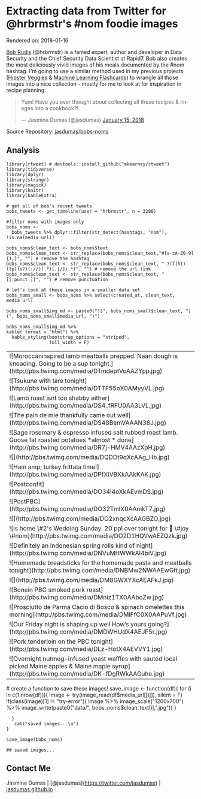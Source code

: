 Extracting data from Twitter for @hrbrmstr's \#nom foodie images
================================================================

Rendered on: 2018-01-16

[Bob Rudis](https://rud.is/) (@hrbrmstr) is a famed expert, author and
developer in Data Security and the Chief Security Data Scientist at
Rapid7. Bob also creates the most deliciously vivid images of his meals
documented by the \#nom hashtag. I'm going to use a similar method used
in my previous projects ([Hipster
Veggies](https://github.com/jasdumas/hipster-veggies) & [Machine
Learning
Flashcards](https://jasdumas.github.io/2017-05-02-twitter-ml-flashcards/))
to wrangle all those images into a nice collection - mostly for me to
look at for inspiration in recipe planning.

<blockquote class="twitter-tweet" data-lang="en"><p lang="en" dir="ltr">Yum! Have you ever thought about collecting all these recipes &amp; images into a cookbook?!</p>&mdash; Jasmine Dumas (@jasdumas) <a href="https://twitter.com/jasdumas/status/952971103990898689?ref_src=twsrc%5Etfw">January 15, 2018</a></blockquote>
<script async src="https://platform.twitter.com/widgets.js" charset="utf-8"></script>

Source Repository:
[jasdumas/bobs-noms](https://github.com/jasdumas/bobs-noms)

Analysis
--------

    library(rtweet) # devtools::install_github("mkearney/rtweet")
    library(tidyverse)
    library(dplyr)
    library(stringr)
    library(magick)
    library(knitr)
    library(kableExtra)

    # get all of bob's recent tweets
    bobs_tweets <- get_timeline(user = "hrbrmstr", n = 3200)

    #filter noms with images only
    bobs_noms <- 
      bobs_tweets %>% dplyr::filter(str_detect(hashtags, "nom"), !is.na(media_url))

    bobs_noms$clean_text <- bobs_noms$text
    bobs_noms$clean_text <- str_replace(bobs_noms$clean_text,"#[a-zA-Z0-9]{1,}", "") # remove the hashtag
    bobs_noms$clean_text <- str_replace(bobs_noms$clean_text, " ?(f|ht)(tp)(s?)(://)(.*)[.|/](.*)", "") # remove the url link
    bobs_noms$clean_text <- str_replace(bobs_noms$clean_text, "[[:punct:]]", "") # remove punctuation

    # let's look at these images in a smaller data set
    bobs_noms_small <- bobs_noms %>% select(created_at, clean_text, media_url)

    bobs_noms_small$img_md <- paste0("![", bobs_noms_small$clean_text, "](", bobs_noms_small$media_url, ")")

    bobs_noms_small$img_md %>% 
    kable( format = "html") %>%
      kable_styling(bootstrap_options = "striped", 
                    full_width = F) 

<table class="table table-striped" style="width: auto !important; margin-left: auto; margin-right: auto;">
<tbody>
<tr>
<td style="text-align:left;">
![Moroccaninspired lamb meatballs prepped. Naan dough is kneading. Going
to be a sup tonight.](http://pbs.twimg.com/media/DTmdeptVoAAZYpp.jpg)
</td>
</tr>
<tr>
<td style="text-align:left;">
![Tsukune with tare
tonight](http://pbs.twimg.com/media/DTTF55oX0AMyyVL.jpg)
</td>
</tr>
<tr>
<td style="text-align:left;">
![Lamb roast isnt too shabby
either](http://pbs.twimg.com/media/DS4_fRFU0AA3LVL.jpg)
</td>
</tr>
<tr>
<td style="text-align:left;">
![The pain de mie thankfully came out
well](http://pbs.twimg.com/media/DS48BemVAAAN38J.jpg)
</td>
</tr>
<tr>
<td style="text-align:left;">
![Sage rosemary &amp; espresso infused salt rubbed roast lamb. Goose fat
roasted potatoes *almost *
done](http://pbs.twimg.com/media/DR7j-HMV4AAzXpH.jpg)
</td>
</tr>
<tr>
<td style="text-align:left;">
![](http://pbs.twimg.com/media/DQDDt9qXcAAg_Hb.jpg)
</td>
</tr>
<tr>
<td style="text-align:left;">
![Ham amp; turkey frittata
time!](http://pbs.twimg.com/media/DPfXiVBXkAAkKAK.jpg)
</td>
</tr>
<tr>
<td style="text-align:left;">
![Postconfit](http://pbs.twimg.com/media/DO34I4oXkAEvmDS.jpg)
</td>
</tr>
<tr>
<td style="text-align:left;">
![PostPBC](http://pbs.twimg.com/media/DO32TmIX0AAmkT7.jpg)
</td>
</tr>
<tr>
<td style="text-align:left;">
![](http://pbs.twimg.com/media/DO2xnqcXcAAGBZO.jpg)
</td>
</tr>
<tr>
<td style="text-align:left;">
![is home \#2's Wedding Sunday. 20 ppl over tonight for 🦃 \#joy
\#nom](http://pbs.twimg.com/media/DO2D1HQVwAEZQzk.jpg)
</td>
</tr>
<tr>
<td style="text-align:left;">
![Definitely an Indonesian spring rolls kind of
night](http://pbs.twimg.com/media/DNVuMHWWkAI4biV.jpg)
</td>
</tr>
<tr>
<td style="text-align:left;">
![Homemade breadsticks for the homemade pasta and meatballs
tonight](http://pbs.twimg.com/media/DNBMw2NWAAEwGft.jpg)
</td>
</tr>
<tr>
<td style="text-align:left;">
![](http://pbs.twimg.com/media/DM8GWXYXcAEAFkJ.jpg)
</td>
</tr>
<tr>
<td style="text-align:left;">
![Bonein PBC smoked pork
roast](http://pbs.twimg.com/media/DMniz1TX0AAboZw.jpg)
</td>
</tr>
<tr>
<td style="text-align:left;">
![Prosciutto de Parma Cacio di Bosco &amp; spinach omelettes this
morning](http://pbs.twimg.com/media/DMlFfC0X0AAPuVf.jpg)
</td>
</tr>
<tr>
<td style="text-align:left;">
![Our Friday night is shaping up well How’s yours
going?](http://pbs.twimg.com/media/DMDWHUdX4AEJF5r.jpg)
</td>
</tr>
<tr>
<td style="text-align:left;">
![Pork tenderloin on the PBC
tonight](http://pbs.twimg.com/media/DLz-HotX4AEVVY1.jpg)
</td>
</tr>
<tr>
<td style="text-align:left;">
![Overnight nutmeg-infused yeast waffles with sautéd local picked Maine
apples &amp; Maine maple
syrup](http://pbs.twimg.com/media/DK-fDgRWkAAGuhe.jpg)
</td>
</tr>
</tbody>
</table>
    # create a function to save these images!
    save_image <- function(df){
      for (i in c(1:nrow(df))){
        image <- try(image_read(df$media_url[[i]]), silent = F)
      if(class(image)[1] != "try-error"){
        image %>%
          image_scale("1200x700") %>%
          image_write(paste0("data/", bobs_noms$clean_text[i],".jpg"))
      }
     
      }
       cat("saved images...\n")
    }

    save_image(bobs_noms)

    ## saved images...

Contact Me
----------

Jasmine Dumas | \[@jasdumas\](<https://twitter.com/jasdumas>) |
[jasdumas.github.io](http://jasdumas.github.io/)
